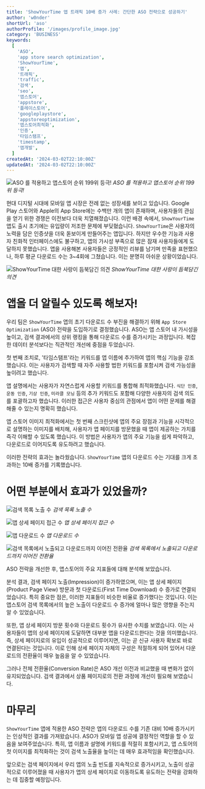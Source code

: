 ```yaml
---
title: 'ShowYourTime 앱 트래픽 10배 증가 사례: 간단한 ASO 전략으로 성공하기'
author: 'w0nder'
shortUrl: 'aso'
authorProfile: '/images/profile_image.jpg'
category: 'BUSINESS'
keywords:
  [
    'ASO',
    'app store search optimization',
    'ShowYourTime',
    '앱',
    '트래픽',
    'traffic',
    '검색',
    'seo',
    '앱스토어',
    'appstore',
    '플레이스토어',
    'googleplaystore',
    'appstoreoptimization',
    '앱스토어최적화',
    '인증',
    '타임스탬프',
    'timestamp',
    '앱개발',
  ]
createdAt: '2024-03-02T22:10:00Z'
updatedAt: '2024-03-02T22:10:00Z'
---
```


![ASO 를 적용하고 앱스토어 순위 199위 등극!](/posts/2/assets/rank_chart.png)
_ASO 를 적용하고 앱스토어 순위 199위 등극!_

현대 디지털 시대에 모바일 앱 시장은 전례 없는 성장세를 보이고 있습니다. Google Play 스토어와 Apple의 App Store에는 수백만 개의 앱이 존재하며, 사용자들의 관심을 얻기 위한 경쟁은 이전보다 더욱 치열해졌습니다. 이런 배경 속에서, `ShowYourTime` 앱도 출시 초기에는 유입량이 저조한 문제에 부딪혔습니다. `ShowYourTime`은 사용자의 노력을 담은 인증샷을 더욱 돋보이게 만들어주는 앱입니다. 하지만 우수한 기능과 사용자 친화적 인터페이스에도 불구하고, 앱의 가시성 부족으로 많은 잠재 사용자들에게 도달하지 못했습니다. 앱을 사용해본 사용자들은 긍정적인 리뷰를 남기며 만족을 표현했으나, 하루 평균 다운로드 수는 3~4회에 그쳤습니다. 이는 분명히 아쉬운 상황이었습니다.

![ShowYourTime 대한 사랑이 듬북담긴 의견](/posts/2/assets/review.png)
_ShowYourTime 대한 사랑이 듬북담긴 의견_

# 앱을 더 알릴수 있도록 해보자!

우리 팀은 `ShowYourTime` 앱의 초기 다운로드 수 부진을 해결하기 위해 `App Store Optimization` (ASO) 전략을 도입하기로 결정했습니다. ASO는 앱 스토어 내 가시성을 높이고, 검색 결과에서의 상위 랭킹을 통해 다운로드 수를 증가시키는 과정입니다. 복잡한 데이터 분석보다는 직관적인 개선에 중점을 두었습니다.

첫 번째 조치로, '타임스탬프'라는 키워드를 앱 이름에 추가하여 앱의 핵심 기능을 강조했습니다. 이는 사용자가 검색할 때 자주 사용할 법한 키워드를 포함시켜 검색 가능성을 높이려고 했습니다.

앱 설명에서는 사용자가 자연스럽게 사용할 키워드를 통합해 최적화했습니다. `식단 인증`, `운동 인증`, `기상 인증`, `미라클 모닝` 등의 추가 키워드도 포함해 다양한 사용자의 검색 의도를 포괄하고자 했습니다. 이러한 접근은 사용자 중심의 관점에서 앱이 어떤 문제를 해결해줄 수 있는지 명확히 했습니다.

앱 스토어 이미지 최적화에서는 첫 번째 스크린샷에 앱의 주요 장점과 기능을 시각적으로 설명하는 이미지를 배치해, 사용자가 앱 페이지를 방문했을 때 앱이 제공하는 가치를 즉각 이해할 수 있도록 했습니다. 이 방법은 사용자가 앱의 주요 기능을 쉽게 파악하고, 다운로드로 이어지도록 유도하려고 했습니다.

이러한 전략의 효과는 놀라웠습니다. `ShowYourTime` 앱의 다운로드 수는 기대를 크게 초과하는 10배 증가를 기록했습니다.

# 어떤 부분에서 효과가 있었을까?

![검색 목록 노출 수](/posts/2/assets/chart_impressions.png)
_검색 목록 노출 수_

![앱 상세 페이지 접근 수](/posts/2/assets/chart_product_page_view.png)
_앱 상세 페이지 접근 수_

![앱 다운로드 수](/posts/2/assets/chart_downloads.png)
_앱 다운로드 수_

![검색 목록에서 노출되고 다운로드까지 이어진 전환율](/posts/2/assets/chart_conversion.png)
_검색 목록에서 노출되고 다운로드까지 이어진 전환율_

ASO 전략을 개선한 후, 앱스토어의 주요 지표들에 대해 분석해 보았습니다.

분석 결과, 검색 페이지 노출(Impression)이 증가하였으며, 이는 앱 상세 페이지(Product Page View) 방문과 첫 다운로드(First Time Download) 수 증가로 연결되었습니다. 특히 중요한 점은, 이러한 지표들이 비슷한 비율로 증가했다는 것입니다. 이는 앱스토어 검색 목록에서의 높은 노출이 다운로드 수 증가에 얼마나 많은 영향을 주는지 알 수 있었습니다.

또한, 앱 상세 페이지 방문 횟수와 다운로드 횟수가 유사한 수치를 보였습니다. 이는 사용자들이 앱의 상세 페이지에 도달하면 대부분 앱을 다운로드한다는 것을 의미했습니다. 즉, 상세 페이지로의 유입이 성공적으로 이루어지면, 이는 곧 신규 사용자 확보로 바로 연결된다는 것입니다. 이로 인해 상세 페이지 자체의 구성은 적절하게 되어 있어서 다운로드의 전환율이 매우 높음을 알 수 있었습니다.

그러나 전체 전환율(Conversion Rate)은 ASO 개선 이전과 비교했을 때 변화가 없이 유지되었습니다. 검색 결과에서 상품 페이지로의 전환 과정에 개선이 필요해 보였습니다.

# 마무리

`ShowYourTime` 앱에 적용한 ASO 전략은 앱의 다운로드 수를 기존 대비 10배 증가시키는 인상적인 결과를 가져왔습니다. ASO가 모바일 앱 성공에 결정적인 역할을 할 수 있음을 보여주었습니다. 특히, 앱 이름과 설명에 키워드를 적절히 포함시키고, 앱 스토어의 첫 이미지를 최적화하는 것이 검색 노출율을 높이는 데 매우 효과적임을 확인했습니다.

앞으로는 검색 페이지에서 우리 앱의 노출 빈도를 지속적으로 증가시키고, 노출이 성공적으로 이루어졌을 때 사용자가 앱의 상세 페이지로 이동하도록 유도하는 전략을 강화하는 데 집중할 예정입니다.

<link-preview url="https://showyourti.me" title="Show Your Time" target="_blank" image="https://www.showyourti.me/images/og.png">
</link-preview>
